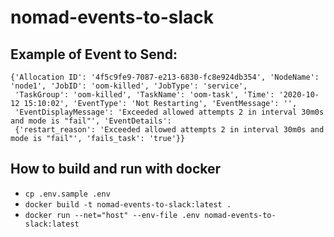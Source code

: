 # nomad-events-to-slack

## Example of Event to Send: 
```
{'Allocation ID': '4f5c9fe9-7087-e213-6830-fc8e924db354', 'NodeName': 'node1', 'JobID': 'oom-killed', 'JobType': 'service',
 'TaskGroup': 'oom-killed', 'TaskName': 'oom-task', 'Time': '2020-10-12 15:10:02', 'EventType': 'Not Restarting', 'EventMessage': '', 
 'EventDisplayMessage': 'Exceeded allowed attempts 2 in interval 30m0s and mode is "fail"', 'EventDetails': 
 {'restart_reason': 'Exceeded allowed attempts 2 in interval 30m0s and mode is "fail"', 'fails_task': 'true'}}
```

## How to build and run with docker
- `cp .env.sample .env`
- `docker build -t nomad-events-to-slack:latest .`
- `docker run --net="host" --env-file .env nomad-events-to-slack:latest`